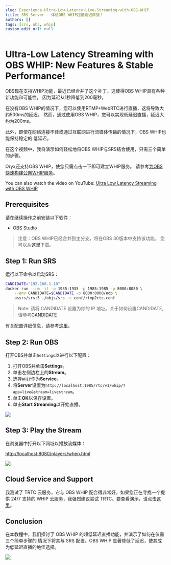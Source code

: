 ```yaml
---
slug: Experience-Ultra-Low-Latency-Live-Streaming-with-OBS-WHIP
title: SRS Server - 体验OBS WHIP超低延迟直播！
authors: []
tags: [srs, obs, whip]
custom_edit_url: null
---
```


# Ultra-Low Latency Streaming with OBS WHIP: New Features & Stable Performance!

OBS现在支持WHIP功能，最近已经合并了这个补丁。这使得OBS WHIP具有各种新功能和可能性，
因为延迟从1秒降低到200毫秒。

在没有OBS WHIP的情况下，您可以使用RTMP+WebRTC进行直播，这将导致大约500ms的延迟。
然而，通过使用OBS WHIP，您可以实现低延迟直播，延迟大约为200ms。

<!--truncate-->

此外，即使在网络连接不佳或通过互联网进行流媒体传输的情况下，OBS WHIP也能保持稳定的
低延迟。

在这个视频中，我将演示如何轻松地将OBS WHIP与SRS结合使用，只需三个简单的步骤。

Oryx还支持OBS WHIP，使您只需点击一下即可建立WHIP服务。
请参考[为OBS快速构建公网WHIP服务](./2023-12-12-SRS-Stack-OBS-WHIP-Service.md)。

You can also watch the video on YouTube: [Ultra Low Latency Streaming with OBS WHIP](https://youtu.be/SqrazCPWcV0)

## Prerequisites

请在继续操作之前安装以下软件：

- [OBS Studio](https://obsproject.com/download)

> 注意：OBS WHIP已经合并到主分支，将在OBS 30版本中支持该功能。
> 您可以从[这里](https://github.com/obsproject/obs-studio/releases/tag/30.0.0-rc1)下载。

## Step 1: Run SRS

运行以下命令以启动SRS：

```bash
CANDIDATE="192.168.1.10"
docker run --rm -it -p 1935:1935 -p 1985:1985 -p 8080:8080 \
    --env CANDIDATE=$CANDIDATE -p 8000:8000/udp \
    ossrs/srs:5 ./objs/srs -c conf/rtmp2rtc.conf
```

> Note: 请将 CANDIDATE 设置为你的 IP 地址。关于如何设置CANDIDATE, 请参考[CANDIDATE](../docs/v5/doc/webrtc#config-candidate)

有关配置详细信息，请参考[这里](../docs/v5/doc/getting-started#webrtc-for-live-streaming)。

## Step 2: Run OBS

打开OBS并单击`Settings`以进行以下配置：

1. 打开OBS并单击**Settings**。
1. 单击左侧边栏上的**Stream**。
1. 选择`WHIP`作为**Service**。
1. 将**Server**设置为`http://localhost:1985/rtc/v1/whip/?app=live&stream=livestream`。
1. 单击**OK**以保存设置。
1. 单击**Start Streaming**以开始直播。

![](/img/blog-2023-06-15-011.png)

## Step 3: Play the Stream

在浏览器中打开以下网址以播放流媒体：

[http://localhost:8080/players/whep.html](http://localhost:8080/players/whep.html)

![](/img/blog-2023-06-15-012.png)

## Cloud Service and Support

我测试了 TRTC 云服务，它与 OBS WHIP 配合得非常好。如果您正在寻找一个提供 24/7 支持的 
WHIP 云服务，我强烈建议尝试 TRTC。要查看演示，请点击[这里](https://tencent-rtc.github.io/obs-trtc/)。

## Conclusion

在本教程中，我们探讨了 OBS WHIP 的超低延迟直播功能，并演示了如何在仅需三个简单步骤的
情况下将其与 SRS 配置。OBS WHIP 显著降低了延迟，使其成为低延迟直播的绝佳选择。

![](https://ossrs.net/gif/v1/sls.gif?site=ossrs.net&path=/lts/blog-zh/2023-06-15-Experience-Ultra-Low-Latency-Live-Streaming-with-OBS-WHIP)

